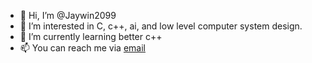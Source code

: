 - 👋 Hi, I’m @Jaywin2099
- 👀 I’m interested in C, c++, ai, and low level computer system design.
- 🌱 I’m currently learning better c++
- 📫 You can reach me via <a href='mailto:jaywin2099@gmail.com'>email</a>
